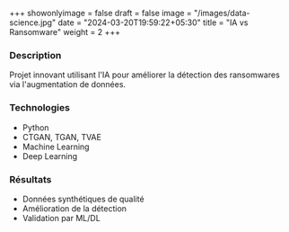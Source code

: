 +++
showonlyimage = false
draft = false
image = "/images/data-science.jpg"
date = "2024-03-20T19:59:22+05:30"
title = "IA vs Ransomware"
weight = 2
+++

### Description
Projet innovant utilisant l'IA pour améliorer la détection des ransomwares via l'augmentation de données.

### Technologies
* Python
* CTGAN, TGAN, TVAE
* Machine Learning
* Deep Learning

### Résultats
* Données synthétiques de qualité
* Amélioration de la détection
* Validation par ML/DL 